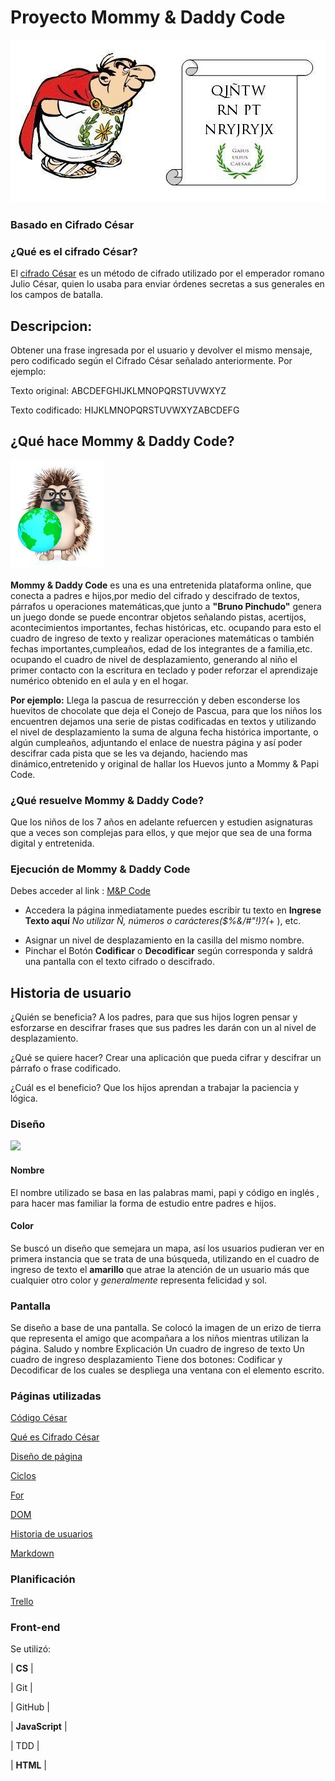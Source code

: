 # Proyecto Mommy & Daddy Code

![Julio](juliocesar.jpg)

### Basado en Cifrado César

### ¿Qué es el cifrado César?

  

El [cifrado César]( https://en.wikipedia.org/wiki/Caesar_cipher) es un método de cifrado utilizado por el emperador romano Julio César, quien lo usaba para enviar órdenes secretas a sus generales en los campos de batalla.

## Descripcion:

Obtener una frase ingresada por el usuario y devolver el mismo mensaje, pero codificado según el Cifrado César señalado anteriormente.
Por ejemplo:

Texto original: ABCDEFGHIJKLMNOPQRSTUVWXYZ

Texto codificado: HIJKLMNOPQRSTUVWXYZABCDEFG

## ¿Qué hace Mommy & Daddy Code?

![Julio](BrunoPinchudo.jpg)

**Mommy & Daddy Code** es una es una entretenida plataforma online, que conecta a padres e hijos,por medio del cifrado y descifrado de textos, párrafos u operaciones matemáticas,que junto a **"Bruno Pinchudo"** genera un juego donde se puede encontrar objetos señalando pistas, acertijos, acontecimientos importantes, fechas históricas, etc. ocupando para esto el cuadro de ingreso de texto y realizar operaciones matemáticas o también fechas importantes,cumpleaños, edad de los integrantes de a familia,etc. ocupando el cuadro de nivel de desplazamiento, generando al niño el primer contacto con la escritura en teclado y poder reforzar el aprendizaje numérico obtenido en el aula y en el hogar.

**Por ejemplo:**
Llega la pascua de resurrección y deben esconderse los huevitos de chocolate que deja el Conejo de Pascua, para que los niños los encuentren dejamos una serie de pistas codificadas en textos y utilizando el nivel de desplazamiento la suma de alguna fecha histórica importante, o algún cumpleaños, adjuntando el enlace de nuestra página y así poder descifrar cada pista que se les va dejando, haciendo mas dinámico,entretenido y original de hallar los Huevos junto a Mommy & Papi Code.


### ¿Qué resuelve Mommy & Daddy Code?

Que los niños de los 7 años en adelante refuercen y estudien asignaturas que a veces son complejas para ellos, y que mejor que sea de una forma digital y entretenida.

### Ejecución de Mommy & Daddy Code

Debes acceder al link :
[M&P Code](fil:///home/laboratoriad313/Documentos/laboratoria/scl-2018-11-bc-core-cipher/src/index.html)

+ Accedera la página inmediatamente puedes escribir tu texto en **Ingrese Texto aquí** 
*No utilizar Ñ, números o carácteres($%&/#"!)?(*+ ), etc.
* Asignar un nivel de desplazamiento en la casilla del mismo nombre.
* Pinchar el Botón **Codificar** o  **Decodificar** según corresponda y saldrá una pantalla con el texto cifrado o descifrado.

## Historia de usuario

¿Quién se beneficia?
A los padres, para que sus hijos logren pensar y esforzarse en descifrar frases que sus padres les darán con un al nivel de desplazamiento.

¿Qué se quiere hacer?
Crear una aplicación que pueda cifrar y descifrar un párrafo o frase codificado.

¿Cuál es el beneficio?
Que los hijos aprendan a trabajar la paciencia y lógica.

### Diseño 

![](Croquis.jpg)


#### Nombre

El nombre utilizado se basa en las palabras mami, papi y código en inglés , para hacer mas familiar la forma de estudio entre padres e hijos.
#### Color

Se buscó un diseño que semejara un mapa, así los usuarios pudieran ver en primera instancia que se trata de una búsqueda, utilizando en el cuadro de ingreso de texto el **amarillo** que atrae la atención de un usuario más que cualquier otro color y _generalmente_ representa felicidad y sol. 

### Pantalla

Se diseño a base de una pantalla.
Se colocó la imagen de un erizo de tierra que representa el amigo que acompañara a los niños mientras utilizan la página.
Saludo y nombre
Explicación 
Un cuadro de ingreso de texto
Un cuadro de ingreso desplazamiento
Tiene dos botones: Codificar y Decodificar de los cuales se despliega una ventana con el elemento escrito.

###  Páginas utilizadas

[Código César](https://www.youtube.com/watch?v=zd8eVrXhs7Y)   

[Qué es Cifrado César](https://es.wikipedia.org/wiki/Cifrado_C%C3%A9sar)
  

  

[Diseño de página](https://getbootstrap.com/docs/4.1/layout/overview/)

  

[Ciclos](https://www.youtube.com/watch?v=h6kJT_CeWLQ&list=PLhSj3UTs2_yVC0iaCGf16glrrfXuiSd0G&index=7)

  

[For](https://www.youtube.com/watch?v=h6kJT_CeWLQ&index=7&list=PLhSj3UTs2_yVC0iaCGf16glrrfXuiSd0G) 

  

[DOM](https://www.youtube.com/watch?v=d_J2nC6V6NA&index=13&list=PLhSj3UTs2_yVC0iaCGf16glrrfXuiSd0G)


  

[Historia de usuarios](https://www.youtube.com/watch?v=ky6wFiF5vMk) 

  

[Markdown](https://markdown.es/sintaxis-markdown/#enfasis)

### Planificación

[Trello](https://trello.com/b/pwRXOeJb/planificaci%C3%B3n-mommy-papi-code)


### Front-end

Se utilizó:


| ****CS**** |

| Git |

| GitHub |

| ****JavaScript**** |

| TDD |

| ****HTML**** |








